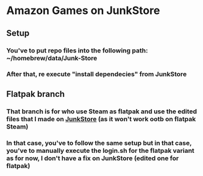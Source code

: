 # Amazon Games on JunkStore
## Setup
### You've to put repo files into the following path: ~/homebrew/data/Junk-Store
### After that, re execute "install dependecies" from JunkStore

## Flatpak branch
### That branch is for who use Steam as flatpak and use the edited files that I made on [JunkStore](https://github.com/xSylla/junkstore) (as it won't work ootb on flatpak Steam)
### In that case, you've to follow the same setup but in that case, you've to manually execute the login.sh for the flatpak variant as for now, I don't have a fix on JunkStore (edited one for flatpak)
